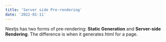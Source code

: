 ```yaml
---
title: 'Server side Pre-rendering'
date: '2022-01-11'
---
```


Nextjs has two forms of pre-rendering: **Static Generation** and **Server-side Rendering**. The difference is when it generates html for a page.
